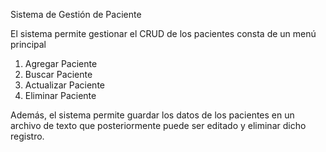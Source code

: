 Sistema de Gestión de Paciente

El sistema permite gestionar el CRUD de los pacientes consta de un menú principal

1.	Agregar Paciente
2.	Buscar Paciente
3.	Actualizar Paciente
4.	Eliminar Paciente

Además, el sistema permite guardar los datos de los pacientes en un archivo de texto que posteriormente puede ser editado y eliminar dicho registro.

